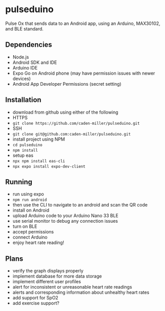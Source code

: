 # pulseduino
Pulse Ox that sends data to an Android app, using an Arduino, MAX30102, and BLE standard. 

## Dependencies
 - Node.js
 - Android SDK and IDE
 - Arduino IDE 
 - Expo Go on Android phone (may have permission issues with newer devices)
 - Android App Developer Permissions (secret setting)

## Installation
 - download from github using either of the following
 - HTTPS
 - ```git clone https://github.com/caden-miller/pulseduino.git```
 - SSH
 - ```git clone git@github.com:caden-miller/pulseduino.git```
 - install project using NPM 
 - ```cd pulseduino``` 
 - ```npm install```
 - setup eas 
 - ```npx npm install eas-cli```
 - ```npx expo install expo-dev-client```

## Running 
 - run using expo
 - ```npm run android```
 - then use the CLI to navigate to an android and scan the QR code
 - install on Android
 - upload Arduino code to your Arduino Nano 33 BLE
 - use serial monitor to debug any connection issues 
 - turn on BLE 
 - accept permissions
 - connect Arduino
 - enjoy heart rate reading!

## Plans
 - verify the graph displays properly
 - implement database for more data storage
 - implement different user profiles
 - alert for inconsistent or unreasonable heart rate readings 
 - alerts and corresponding information about unhealthy heart rates
 - add support for SpO2
 - add exercise support?